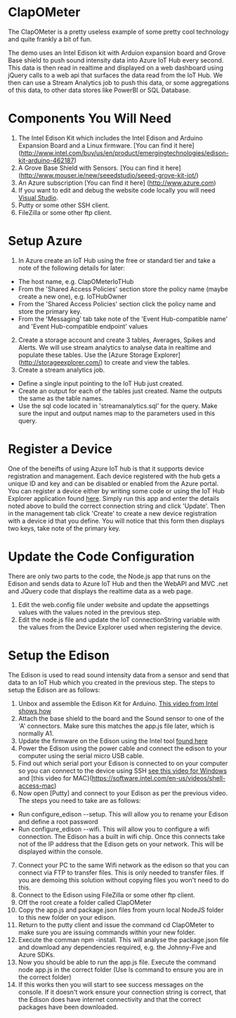 # ClapOMeter
The ClapOMeter is a pretty useless example of some pretty cool technology and quite frankly a bit of fun.

The demo uses an Intel Edison kit with Arduion expansion board and Grove Base shield to push sound intensity data into Azure IoT Hub every second. This data is then read in realtime and displayed on a web dashboard using jQuery calls to a web api that surfaces the data read from the IoT Hub. We then can use a Stream Analytics job to push this data, or some aggregations of this data, to other data stores like PowerBI or SQL Database.

# Components You Will Need

1. The Intel Edison Kit which includes the Intel Edison and Arduino Expansion Board and a Linux firmware. [You can find it here] (http://www.intel.com/buy/us/en/product/emergingtechnologies/edison-kit-arduino-462187)
2. A Grove Base Shield with Sensors. [You can find it here] (http://www.mouser.ie/new/seeedstudio/seeed-grove-kit-iot/)
3. An Azure subscription [You can find it here] (http://www.azure.com)
4. If you want to edit and debug the website code locally you will need [Visual Studio](https://www.visualstudio.com/). 
5. Putty or some other SSH client.
6. FileZilla or some other ftp client.

# Setup Azure
1. In Azure create an IoT Hub using the free or standard tier and take a note of the following details for later:
 * The host name, e.g. ClapOMeterIoTHub
 * From the 'Shared Access Policies' section store the policy name (maybe create a new one), e.g. IoTHubOwner
 * From the 'Shared Access Policies' section click the policy name and store the primary key. 
 * From the 'Messaging' tab take note of the 'Event Hub-compatible name' and 'Event Hub-compatible endpoint' values
2. Create a storage account and create 3 tables, Averages, Spikes and Alerts. We will use stream analytics to analyse data in realtime and populate these tables. Use the [Azure Storage Explorer] (http://storageexplorer.com/) to create and view the tables.
3. Create a stream analytics job.
 * Define a single input pointing to the IoT Hub just created.
 * Create an output for each of the tables just created. Name the outputs the same as the table names.
 * Use the sql code located in 'streamanalytics.sql' for the query. Make sure the input and output names map to the parameters used in this query.

# Register a Device
One of the beneifts of using Azure IoT hub is that it supports device registration and management. Each device registered with the hub gets a unique ID and key and can be disabled or enabled from the Azure portal. You can register a device either by writing some code or using the IoT Hub Explorer application found [here](https://github.com/Azure/azure-iot-sdks/blob/master/tools/DeviceExplorer/doc/how_to_use_device_explorer.md). Simply run this app and enter the details noted above to build the correct connection string and click 'Update'. Then in the management tab click 'Create' to create a new device registration with a device id that you define. You will notice that this form then displays two keys, take note of the primary key.

# Update the Code Configuration
There are only two parts to the code, the Node.js app that runs on the Edison and sends data to Azure IoT Hub and then the WebAPI and MVC .net and JQuery code that displays the realtime data as a web page.

1. Edit the web.config file under website and update the appsettings values with the values noted in the previous step.
2. Edit the node.js file and update the IoT connectionString variable with the values from the Device Explorer used when registering the device.

# Setup the Edison

The Edison is used to read sound intensity data from a sensor and send that data to an IoT Hub which you created in the previous step. The steps to setup the Edison are as follows:

1. Unbox and assemble the Edison Kit for Arduino. [This video from Intel shows how](https://software.intel.com/en-us/videos/intel-edison-kit-for-arduino-unboxing-and-assembly)
2. Attach the base shield to the board and the Sound sensor to one of the 'A' connectors. Make sure this matches the app.js file later, which is normally A1.
3. Update the firmware on the Edison using the Intel tool [found here](https://software.intel.com/en-us/iot/hardware/edison/downloads)
4. Power the Edison using the power cable and connect the edison to your computer using the serial micro USB cable.
5. Find out which serial port your Edison is connected to on your computer so you can connect to the device using SSH [see this video for Windows](https://software.intel.com/en-us/videos/shell-access-windows) and [this video for MAC}(https://software.intel.com/en-us/videos/shell-access-mac)
6. Now open [Putty] and connect to your Edison as per the previous video. The steps you need to take are as follows:
 * Run configure_edison --setup. This will allow you to rename your Edison and define a root password
 * Run configure_edison --wifi. This will allow you to configure a wifi connection. The Edison has a built in wifi chip. Once this connects take not of the IP address that the Edison gets on your network. This will be displayed within the console.
7. Connect your PC to the same Wifi network as the edison so that you can connect via FTP to transfer files. This is only needed to transfer files. If you are demoing this solution without copying files you won't need to do this.
8. Connect to the Edison using FileZilla or some other ftp client.
9. Off the root create a folder called ClapOMeter
10. Copy the app.js and package.json files from yourn local NodeJS folder to this new folder on your edison.
11. Return to the putty client and issue the command cd ClapOMeter to make sure you are issuing commands within your new folder.
12. Execute the comman npm -install. This will analyse the package.json file and download any dependencies required, e.g. the Johnny-Five and Azure SDKs.
13. Now you should be able to run the app.js file. Execute the command node app.js in the correct folder (Use ls command to ensure you are in the correct folder) 
14. If this works then you will start to see success messages on the console. If it doesn't work ensure your connection string is correct, that the Edison does have internet connectivity and that the correct packages have been downloaded.



